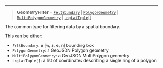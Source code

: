 ***

> **GeometryFilter** = [`FeltBoundary`](../Shared/FeltBoundary.md) | [`PolygonGeometry`](../Shared/PolygonGeometry.md) | [`MultiPolygonGeometry`](../Shared/MultiPolygonGeometry.md) | [`LngLatTuple`](../Shared/LngLatTuple.md)\[]

The common type for filtering data by a spatial boundary.

This can be either:

* `FeltBoundary`: a \[w, s, e, n] bounding box
* `PolygonGeometry`: a GeoJSON Polygon geometry
* `MultiPolygonGeometry`: a GeoJSON MultiPolygon geometry
* `LngLatTuple[]`: a list of coordinates describing a single ring of a polygon
